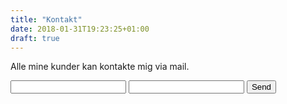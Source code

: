 ```yaml
---
title: "Kontakt"
date: 2018-01-31T19:23:25+01:00
draft: true
---
```


Alle mine kunder kan kontakte mig via mail.

<form action="https://formspree.io/hesho.tishna@gmail.com"
      method="POST">
    <input type="text" name="name">
    <input type="email" name="_replyto">
    <input type="submit" value="Send">
</form>
